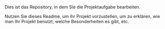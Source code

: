 Dies ist das Repository, in dem Sie die Projektaufgabe bearbeiten.

Nutzen Sie dieses Readme, um ihr Projekt vorzustellen, um zu erklären, wie man Ihr Projekt benutzt, welche Besonderheiten es gibt, etc.
